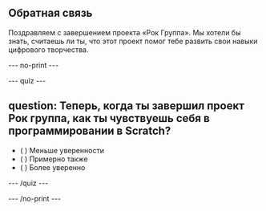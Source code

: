 ## Обратная связь

Поздравляем с завершением проекта «Рок Группа». Мы хотели бы знать, считаешь ли ты, что этот проект помог тебе развить свои навыки цифрового творчества.

--- no-print ---

--- quiz ---

## question: Теперь, когда ты завершил проект Рок группа, как ты чувствуешь себя в программировании в Scratch?

- ( ) Меньше уверенности
- ( ) Примерно также
- ( ) Более уверенно

--- /quiz ---

--- /no-print ---